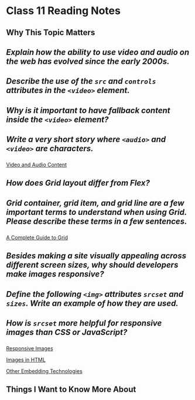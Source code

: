 # Class 11 Reading Notes

## Why This Topic Matters

### 

## *Explain how the ability to use video and audio on the web has evolved since the early 2000s.*

###

## *Describe the use of the `src` and `controls` attributes in the `<video>` element.*

### 

## *Why is it important to have **fallback content** inside the `<video>` element?*

###

## *Write a very short story where `<audio>` and `<video>` are characters.*

### 

[Video and Audio Content](https://developer.mozilla.org/en-US/docs/Learn/HTML/Multimedia_and_embedding/Video_and_audio_content)

## *How does Grid layout differ from Flex?*

###

## *Grid container, grid item, and grid line are a few important terms to understand when using Grid. Please describe these terms in a few sentences.*

###

[A Complete Guide to Grid](https://css-tricks.com/snippets/css/complete-guide-grid/)

## *Besides making a site visually appealing across different screen sizes, why should developers make images responsive?*

###

## *Define the following `<img>` attributes `srcset` and `sizes`. Write an example of how they are used.*

### 

## *How is `srcset` more helpful for responsive images than CSS or JavaScript?*

### 

[Responsive Images](https://developer.mozilla.org/en-US/docs/Learn/HTML/Multimedia_and_embedding/Responsive_images)

[Images in HTML](https://developer.mozilla.org/en-US/docs/Learn/HTML/Multimedia_and_embedding/Images_in_HTML)

[Other Embedding Technologies](https://developer.mozilla.org/en-US/docs/Learn/HTML/Multimedia_and_embedding/Other_embedding_technologies)

## Things I Want to Know More About

### 